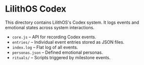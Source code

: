 # LilithOS Codex

This directory contains LilithOS's Codex system. It logs events and emotional states across system interactions.

- `core.js` – API for recording Codex events.
- `entries/` – Individual event entries stored as JSON files.
- `index.log` – Flat log of all events.
- `personas.json` – Defined emotional personas.
- `rituals/` – Scripts triggered by milestone events.
